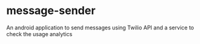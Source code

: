 # message-sender
An android application to send messages using Twilio API and a service to check the usage analytics
